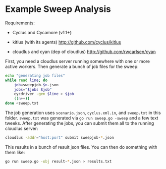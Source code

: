 
Example Sweep Analysis
=======================

Requirements:

* Cyclus and Cycamore (v1.1+)

* kitlus (with its agents) http://github.com/cyclus/kitlus

* cloudlus and cyan (dep of cloudlus) http://github.com/rwcarlsen/cyan

First, you need a cloudlus server running somewhere with one or more active
workers.  Then generate a bunch of job files for the sweep:

```bash
echo "generating job files"
while read line; do
    job=sweepjob-$n.json
    jobs="$jobs $job"
    cycdriver -gen $line > $job
    ((n++))
done <sweep.txt
```

The job generation uses `scenario.json`, `cyclus.xml.in`, and `sweep.txt` in
this folder.  `sweep.txt` was generated via `go run sweep.go -sweep` and a few
text tweeks.  After generating the jobs, you can submit them all to the
running cloudlus server:

```bash
cloudlus -addr="host:port" submit sweepjob-*.json
```

This results in a bunch of result json files.  You can then do something with
them like:

```bash
go run sweep.go -obj result-*.json > results.txt
```

